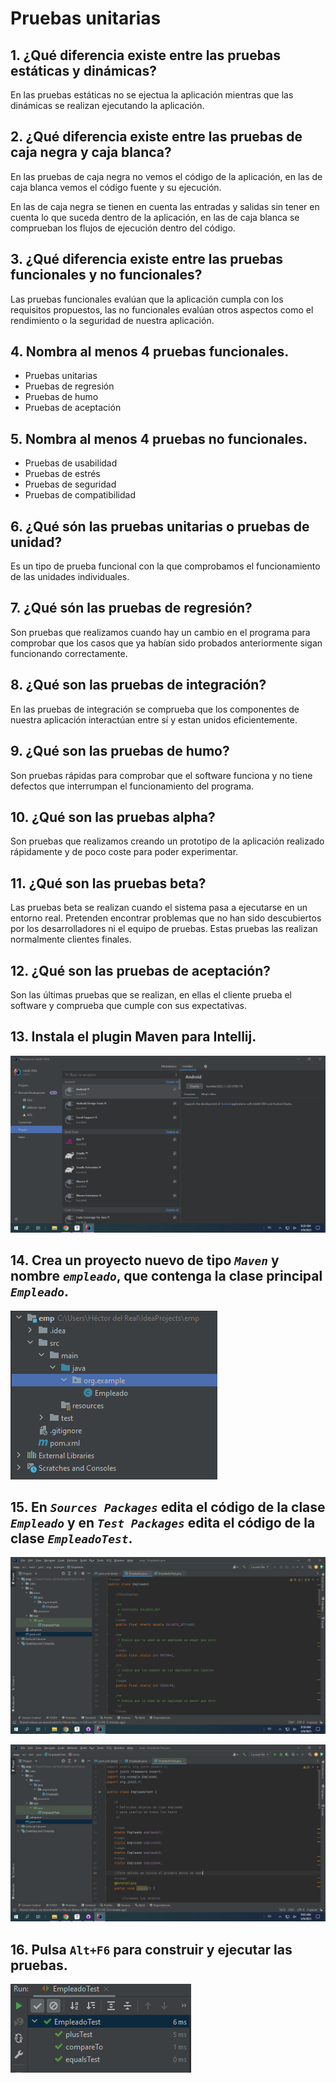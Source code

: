 # Pruebas unitarias

## 1. ¿Qué diferencia existe entre las pruebas estáticas y dinámicas?

En las pruebas estáticas no se ejectua la aplicación mientras que las dinámicas se realizan ejecutando la aplicación.

## 2. ¿Qué diferencia existe entre las pruebas de caja negra y caja blanca?

En las pruebas de caja negra no vemos el código de la aplicación, en las de caja blanca vemos el código fuente y su ejecución.

En las de caja negra se tienen en cuenta las entradas y salidas sin tener en cuenta lo que suceda dentro de la aplicación, en las de caja blanca se comprueban los flujos de ejecución dentro del código.

## 3. ¿Qué diferencia existe entre las pruebas funcionales y no funcionales?

Las pruebas funcionales evalúan que la aplicación cumpla con los requisitos propuestos, las no funcionales evalúan otros aspectos como el rendimiento o la seguridad de nuestra aplicación.

## 4. Nombra al menos 4 pruebas funcionales.

* Pruebas unitarias
* Pruebas de regresión
* Pruebas de humo
* Pruebas de aceptación

## 5. Nombra al menos 4 pruebas no funcionales.

* Pruebas de usabilidad
* Pruebas de estrés
* Pruebas de seguridad
* Pruebas de compatibilidad

## 6. ¿Qué són las pruebas unitarias o pruebas de unidad?

Es un tipo de prueba funcional con la que comprobamos el funcionamiento de las unidades individuales.

## 7. ¿Qué són las pruebas de regresión?

Son pruebas que realizamos cuando hay un cambio en el programa para comprobar que los casos que ya habían sido probados anteriormente sigan funcionando correctamente.

## 8. ¿Qué son las pruebas de integración?

En las pruebas de integración se comprueba que los componentes de nuestra aplicación interactúan entre sí y estan unidos eficientemente.

## 9. ¿Qué son las pruebas de humo?

Son pruebas rápidas para comprobar que el software funciona y no tiene defectos que interrumpan el funcionamiento del programa.

## 10. ¿Qué son las pruebas alpha?

Son pruebas que realizamos creando un prototipo de la aplicación realizado rápidamente y de poco coste para poder experimentar.

## 11. ¿Qué son las pruebas beta?

Las pruebas beta se realizan cuando el sistema pasa a ejecutarse en un entorno real. Pretenden encontrar problemas que no han sido descubiertos por los desarrolladores ni el equipo de pruebas. Estas pruebas las realizan normalmente clientes finales.

## 12. ¿Qué son las pruebas de aceptación?

Son las últimas pruebas que se realizan, en ellas el cliente prueba el software y comprueba que cumple con sus expectativas.

## 13. Instala el plugin Maven para Intellij.

![Plugin de maven](./images/pluginMaven.PNG)



## 14. Crea un proyecto nuevo de tipo *`Maven`* y nombre *`empleado`*, que contenga la clase principal *`Empleado`*.

![Proyecto creado](./images/empleado.PNG)

## 15. En *`Sources Packages`* edita el código de la clase *`Empleado`* y en *`Test Packages`* edita el código de la clase *`EmpleadoTest`*.

![Clase empleado](./images/ClaseEmp.png)

![Clase test](./images/ClaseTest.PNG)



## 16. Pulsa **`Alt+F6`** para construir y ejecutar las pruebas.

![Test exitoso](./images/test.PNG)





